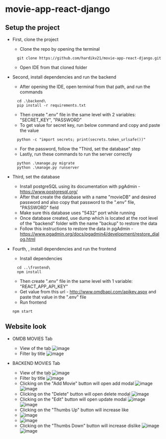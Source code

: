 # movie-app-react-django

## Setup the project

* First, clone the project
  - Clone the repo by opening the terminal
  ```
    git clone https://github.com/hardikv21/movie-app-react-django.git
  ```
  - Open IDE from that cloned folder

* Second, install dependencies and run the backend
  - After opening the IDE, open terminal from that path, and run the commands
  ```
    cd .\backend\
    pip install -r requirements.txt
  ```
  - Then create ".env" file in the same level with 2 variables: "SECRET_KEY", "PASSWORD"
  - To get value for secret key, run below command and copy and paste the value
  ```
    python -c "import secrets; print(secrets.token_urlsafe())"
  ```
  - For the password, follow the "Third, set the database" step
  - Lastly, run these commands to run the server correctly
  ```
    python .\manage.py migrate
    python .\manage.py runserver 
  ```

* Third, set the database
  - Install postgreSQL using its documentation with pgAdmin - https://www.postgresql.org/
  - After that create the database with a name "movieDB" and desired password and also copy that password to the ".env" file, "PASSWORD" field
  - Make sure this database uses "5432" port while running
  - Once database created, use dump which is located at the root level of the "backend" folder with the name "backup" to restore the data
  - Follow this instructions to restore the data in pgAdmin - https://www.pgadmin.org/docs/pgadmin4/development/restore_dialog.html
  
* Fourth, , install dependencies and run the frontend
  - Install dependencies
  ```
    cd ..\frontend\
    npm install
  ```
  - Then create ".env" file in the same level with 1 variable: "REACT_APP_API_KEY"
  - Get value from this url - http://www.omdbapi.com/apikey.aspx and paste that value in the ".env" file
  - Run frontend
  ```
  npm start
  ```

## Website look

* OMDB MOVIES Tab
  - View of the tab
  ![image](https://user-images.githubusercontent.com/43430462/193110298-5d55777c-1bed-429f-841f-8ef6c90efb80.png)
  - Filter by title
  ![image](https://user-images.githubusercontent.com/43430462/193110484-21ca2b2a-6e81-485c-965d-c3e757196029.png)

* BACKEND MOVIES Tab
  - View of the tab
  ![image](https://user-images.githubusercontent.com/43430462/193125589-693558e4-721b-4dc8-a941-d99e7aa95c6e.png)
  - Filter by title
  ![image](https://user-images.githubusercontent.com/43430462/193125674-430741f2-6272-4885-90b1-6ed056c7bd49.png)
  - Clicking on the "Add Movie" button will open add modal
  ![image](https://user-images.githubusercontent.com/43430462/193125842-29c01457-94f8-46eb-8d86-6b3f23f8803a.png)
  ![image](https://user-images.githubusercontent.com/43430462/193125932-da9715ca-6869-4047-8eb7-126ad6b8c906.png)
  - Clicking on the "Delete" button will open delete modal
  ![image](https://user-images.githubusercontent.com/43430462/193126116-e9f95c6d-17a1-4b7a-9dbc-20b74022ee3a.png)
  - Clicking on the "Edit" button will open update modal
  ![image](https://user-images.githubusercontent.com/43430462/193126229-30364105-4381-4446-be8c-7aac23f7eaca.png)
  ![image](https://user-images.githubusercontent.com/43430462/193126329-4d06215e-a9d3-4f2e-8b55-eda94d7ba0c3.png)
  - Clicking on the "Thumbs Up" button will increase like
  - ![image](https://user-images.githubusercontent.com/43430462/193138023-1d2ac1a8-5dff-4957-952d-c6eb3371898f.png)
  - ![image](https://user-images.githubusercontent.com/43430462/193138136-e5fdbc1a-9fce-4dde-b668-54cdd70111d0.png)
  - Clicking on the "Thumbs Down" button will increase dislike
  ![image](https://user-images.githubusercontent.com/43430462/193138136-e5fdbc1a-9fce-4dde-b668-54cdd70111d0.png)
  ![image](https://user-images.githubusercontent.com/43430462/193138288-0c90110b-7922-477a-9255-37cab700c748.png)
